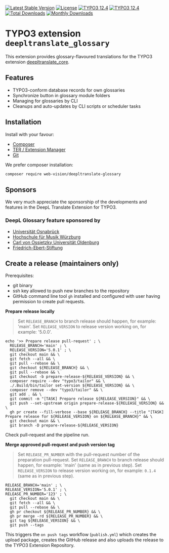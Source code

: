 [![Latest Stable Version](https://poser.pugx.org/web-vision/deepltranslate-glossary/v/stable.svg?style=for-the-badge)](https://packagist.org/packages/web-vision/deepltranslate-glossary)
[![License](https://poser.pugx.org/web-vision/deepltranslate-glossary/license?style=for-the-badge)](https://packagist.org/packages/web-vision/deepltranslate-glossary)
[![TYPO3 12.4](https://img.shields.io/badge/TYPO3-12.4-green.svg?style=for-the-badge)](https://get.typo3.org/version/12)
[![TYPO3 12.4](https://img.shields.io/badge/TYPO3-13.4-green.svg?style=for-the-badge)](https://get.typo3.org/version/13)
[![Total Downloads](https://poser.pugx.org/web-vision/deepltranslate-glossary/downloads.svg?style=for-the-badge)](https://packagist.org/packages/web-vision/deepltranslate-glossary)
[![Monthly Downloads](https://poser.pugx.org/web-vision/deepltranslate-glossary/d/monthly?style=for-the-badge)](https://packagist.org/packages/web-vision/deepltranslate-glossary)

# TYPO3 extension `deepltranslate_glossary`

This extension provides glossary-flavoured translations for the TYPO3 extension
[deepltranslate_core](https://github.com/web-vision/deepltranslate-core).

## Features

* TYPO3-conform database records for own glossaries
* Synchronize button in glossary module folders
* Managing for glossaries by CLI
* Cleanups and auto-updates by CLI scripts or scheduler tasks

## Installation

Install with your favour:

* [Composer](https://packagist.org/packages/web-vision/deepltranslate-glossary)
* [TER / Extension Manager](https://extensions.typo3.org/extension/deepltranslate_glossary/)
* [Git](https://github.com/web-vision/deepltranslate-glossary)

We prefer composer installation:

```bash
composer require web-vision/deepltranslate-glossary
```

## Sponsors

We very much appreciate the sponsorship of the developments and features in the
DeepL Translate Extension for TYPO3.

### DeepL Glossary feature sponsored by

* [Universität Osnabrück](https://www.uni-osnabrueck.de)
* [Hochschule für Musik Würzburg](https://www.hfm-wuerzburg.de)
* [Carl von Ossietzky Universität Oldenburg](https://uol.de/)
* [Friedrich-Ebert-Stiftung](https://www.fes.de)

## Create a release (maintainers only)

Prerequisites:

* git binary
* ssh key allowed to push new branches to the repository
* GitHub command line tool `gh` installed and configured with user having permission to create pull requests.

**Prepare release locally**

> Set `RELEASE_BRANCH` to branch release should happen, for example: 'main'.
> Set `RELEASE_VERSION` to release version working on, for example: '5.0.0'.

```shell
echo '>> Prepare release pull-request' ; \
  RELEASE_BRANCH='main' ; \
  RELEASE_VERSION='5.0.1' ; \
  git checkout main && \
  git fetch --all && \
  git pull --rebase && \
  git checkout ${RELEASE_BRANCH} && \
  git pull --rebase && \
  git checkout -b prepare-release-${RELEASE_VERSION} && \
  composer require --dev "typo3/tailor" && \
  ./.Build/bin/tailor set-version ${RELEASE_VERSION} && \
  composer remove --dev "typo3/tailor" && \
  git add . && \
  git commit -m "[TASK] Prepare release ${RELEASE_VERSION}" && \
  git push --set-upstream origin prepare-release-${RELEASE_VERSION} && \
  gh pr create --fill-verbose --base ${RELEASE_BRANCH} --title "[TASK] Prepare release for ${RELEASE_VERSION} on ${RELEASE_BRANCH}" && \
  git checkout main && \
  git branch -D prepare-release-${RELEASE_VERSION}
```

Check pull-request and the pipeline run.

**Merge approved pull-request and push version tag**

> Set `RELEASE_PR_NUMBER` with the pull-request number of the preparation pull-request.
> Set `RELEASE_BRANCH` to branch release should happen, for example: 'main' (same as in previous step).
> Set `RELEASE_VERSION` to release version working on, for example: `0.1.4` (same as in previous step).

```shell
RELEASE_BRANCH='main' ; \
RELEASE_VERSION='5.0.1' ; \
RELEASE_PR_NUMBER='123' ; \
  git checkout main && \
  git fetch --all && \
  git pull --rebase && \
  gh pr checkout ${RELEASE_PR_NUMBER} && \
  gh pr merge -rd ${RELEASE_PR_NUMBER} && \
  git tag ${RELEASE_VERSION} && \
  git push --tags
```

This triggers the `on push tags` workflow (`publish.yml`) which creates the upload package,
creates the GitHub release and also uploads the release to the TYPO3 Extension Repository.
